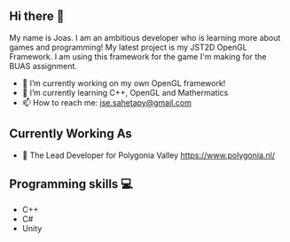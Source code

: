 ## Hi there 👋

My name is Joas. I am an ambitious developer who is learning more about games and programming! My latest project is my JST2D OpenGL Framework. I am using this framework for the game I'm making for the BUAS assignment.

- 🔭 I’m currently working on my own OpenGL framework!
- 🌱 I’m currently learning C++, OpenGL and Mathermatics
- 📫 How to reach me: jse.sahetapy@gmail.com

## Currently Working As
-  🚀 The Lead Developer for Polygonia Valley https://www.polygonia.nl/

## Programming skills 💻

- C++
- C#
- Unity
